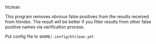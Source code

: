 htclean

This program removes obvious false positives from the results received from
htindex. The result will be better if you filter results from other false
positive names via verification process.

Put config file to `$HOME/.config/htclean.yml`



